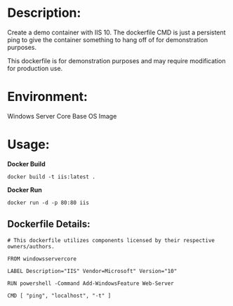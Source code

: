 # Description:

Create a demo container with IIS 10. The dockerfile CMD is just a persistent ping to give the container something to hang off of for demonstration purposes.

This dockerfile is for demonstration purposes and may require modification for production use. 

# Environment:

Windows Server Core Base OS Image

# Usage:

**Docker Build**

```
docker build -t iis:latest .
```

**Docker Run** 

```
docker run -d -p 80:80 iis
```

## Dockerfile Details:
```
# This dockerfile utilizes components licensed by their respective owners/authors.

FROM windowsservercore

LABEL Description="IIS" Vendor=Microsoft" Version="10"

RUN powershell -Command Add-WindowsFeature Web-Server

CMD [ "ping", "localhost", "-t" ]
```


